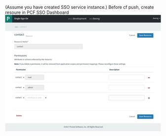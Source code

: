 (Assume you have created SSO service instance.) 
Before cf push, create resoure in PCF SSO Dashboard ![alt text](/resource.png)

